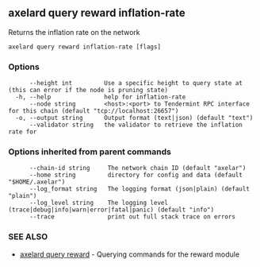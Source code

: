 ## axelard query reward inflation-rate

Returns the inflation rate on the network

```
axelard query reward inflation-rate [flags]
```

### Options

```
      --height int         Use a specific height to query state at (this can error if the node is pruning state)
  -h, --help               help for inflation-rate
      --node string        <host>:<port> to Tendermint RPC interface for this chain (default "tcp://localhost:26657")
  -o, --output string      Output format (text|json) (default "text")
      --validator string   the validator to retrieve the inflation rate for
```

### Options inherited from parent commands

```
      --chain-id string     The network chain ID (default "axelar")
      --home string         directory for config and data (default "$HOME/.axelar")
      --log_format string   The logging format (json|plain) (default "plain")
      --log_level string    The logging level (trace|debug|info|warn|error|fatal|panic) (default "info")
      --trace               print out full stack trace on errors
```

### SEE ALSO

- [axelard query reward](axelard_query_reward.md)	 - Querying commands for the reward module
